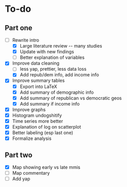 # To-do

## Part one

- [ ] Rewrite intro
  - [x] Large literature review -- many studies
  - [x] Update with new findings
  - [ ] Better explanation of variables
- [x] Improve data cleaning
  - [ ] less yap, prettier, less data loss
  - [x] Add repub/dem info, add income info
- [x] Improve summary tables
  - [x] Export into LaTeX
  - [x] Add summary of demographic info
  - [x] Add summary of republican vs democratic geos
  - [x] Add summary if income info
- [x]  Improve graphs
  - [x]  Histogram undogshitify
  - [x]  Time series more better
  - [x]  Explanation of log on scatterplot
  - [x]  Better labeling (esp last one)
  - [x]  Formalize analysis

## Part two

- [x] Map showing early vs late mmis
- [ ] Map commentary
- [ ] Add yap
